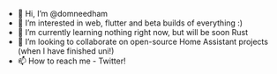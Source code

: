 - 👋 Hi, I’m @domneedham
- 👀 I’m interested in web, flutter and beta builds of everything :)
- 🌱 I’m currently learning nothing right now, but will be soon Rust
- 💞️ I’m looking to collaborate on open-source Home Assistant projects (when I have finished uni!)
- 📫 How to reach me - Twitter!

<!---
domneedham/domneedham is a ✨ special ✨ repository because its `README.md` (this file) appears on your GitHub profile.
You can click the Preview link to take a look at your changes.
--->
